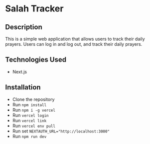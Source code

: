 # Salah Tracker

## Description

This is a simple web application that allows users to track their daily prayers. Users can log in and log out, and track their daily prayers.

## Technologies Used

- Next.js

## Installation

- Clone the repository
- Run `npm install`
- Run `npm i -g vercel`
- Run `vercel login`
- Run `vercel link`
- Run `vercel env pull`
- Run set `NEXTAUTH_URL="http://localhost:3000"`
- Run `npm run dev`
